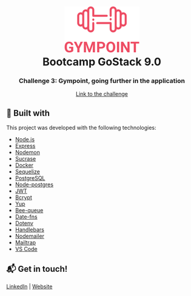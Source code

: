 <h1 align="center">
    <img src="src/assets/logo.png" />
    <br>
    Bootcamp GoStack 9.0 
</h1>

<h3 align="center">
  Challenge 3: Gympoint, going further in the application
</h3>

<p align="center">
<a href="https://github.com/Rocketseat/bootcamp-gostack-desafio-03/blob/master/README.md">Link to the challenge</a>
</p>

## :rocket: Built with

This project was developed with the following technologies:

-  [Node.js](https://nodejs.org/)
-  [Express](https://expressjs.com/)
-  [Nodemon](https://nodemon.io/)
-  [Sucrase](https://github.com/alangpierce/sucrase)
-  [Docker](https://www.docker.com/docker-community)
-  [Sequelize](http://docs.sequelizejs.com/)
-  [PostgreSQL](https://www.postgresql.org/)
-  [Node-postgres](https://www.npmjs.com/package/pg)
-  [JWT](https://jwt.io/)
-  [Bcrypt](https://www.npmjs.com/package/bcrypt)
-  [Yup](https://www.npmjs.com/package/yup)
-  [Bee-queue](https://github.com/bee-queue/bee-queue)
-  [Date-fns](https://date-fns.org/)
-  [Dotenv](https://www.npmjs.com/package/dotenv)
-  [Handlebars](https://handlebarsjs.com/)
-  [Nodemailer](https://nodemailer.com/about/)
-  [Mailtrap](https://mailtrap.io/)
-  [VS Code](https://code.visualstudio.com/)

## :mailbox_with_mail: Get in touch!

[LinkedIn](https://www.linkedin.com/in/stefanosaffran/) | [Website](https://stefanosaffran.com)

